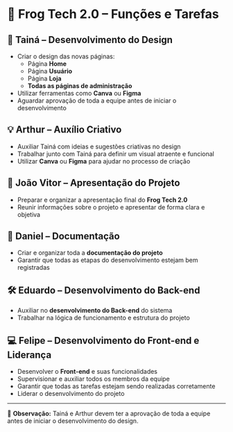 # 📌 Frog Tech 2.0 – Funções e Tarefas  

## 🎨 Tainá – Desenvolvimento do Design  
- Criar o design das novas páginas:  
  - Página **Home**  
  - Página **Usuário**  
  - Página **Loja**  
  - **Todas as páginas de administração**  
- Utilizar ferramentas como **Canva** ou **Figma**  
- Aguardar aprovação de toda a equipe antes de iniciar o desenvolvimento  

## 💡 Arthur – Auxílio Criativo  
- Auxiliar Tainá com ideias e sugestões criativas no design  
- Trabalhar junto com Tainá para definir um visual atraente e funcional  
- Utilizar **Canva** ou **Figma** para ajudar no processo de criação  

## 🎤 João Vitor – Apresentação do Projeto  
- Preparar e organizar a apresentação final do **Frog Tech 2.0**  
- Reunir informações sobre o projeto e apresentar de forma clara e objetiva  

## 📄 Daniel – Documentação  
- Criar e organizar toda a **documentação do projeto**  
- Garantir que todas as etapas do desenvolvimento estejam bem registradas  

## 🛠️ Eduardo – Desenvolvimento do Back-end  
- Auxiliar no **desenvolvimento do Back-end** do sistema  
- Trabalhar na lógica de funcionamento e estrutura do projeto  

## 💻 Felipe – Desenvolvimento do Front-end e Liderança  
- Desenvolver o **Front-end** e suas funcionalidades  
- Supervisionar e auxiliar todos os membros da equipe  
- Garantir que todas as tarefas estejam sendo realizadas corretamente  
- Liderar o desenvolvimento do projeto  

---

📢 **Observação:** Tainá e Arthur devem ter a aprovação de toda a equipe antes de iniciar o desenvolvimento do design.  

